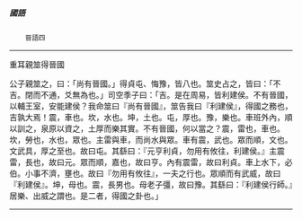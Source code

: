 

##### 國語
　　`晉語四`

* * *

重耳親筮得晉國

公子親筮之，曰：「尚有晉國。」得貞屯、悔豫，皆八也。筮史占之，皆曰：「不吉。閉而不通，爻無為也。」司空季子曰：「吉。是在周易，皆利建侯。不有晉國，以輔王室，安能建侯？我命筮曰『尚有晉國』，筮告我曰『利建侯』，得國之務也，吉孰大焉！震，車也。坎，水也。坤，土也。屯，厚也。豫，樂也。車班外內，順以訓之，泉原以資之，土厚而樂其實。不有晉國，何以當之？震，雷也，車也。坎，勞也，水也，眾也。主雷與車，而尚水與眾。車有震，武也。眾而順，文也。文武具，厚之至也。故曰屯。其繇曰：『元亨利貞，勿用有攸往，利建侯。』主震雷，長也，故曰元。眾而順，嘉也，故曰亨。內有震雷，故曰利貞。車上水下，必伯。小事不濟，壅也。故曰『勿用有攸往』，一夫之行也。眾順而有武威，故曰『利建侯』。坤，母也。震，長男也。母老子彊，故曰豫。其繇曰：『利建侯行師。』居樂、出威之謂也。是二者，得國之卦也。」

* * *

